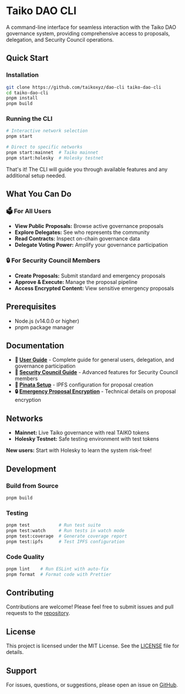 # Taiko DAO CLI

A command-line interface for seamless interaction with the Taiko DAO governance system, providing comprehensive access to proposals, delegation, and Security Council operations.

## Quick Start

### Installation

```bash
git clone https://github.com/taikoxyz/dao-cli taiko-dao-cli
cd taiko-dao-cli
pnpm install
pnpm build
```

### Running the CLI

```bash
# Interactive network selection
pnpm start

# Direct to specific networks
pnpm start:mainnet  # Taiko mainnet
pnpm start:holesky  # Holesky testnet
```

That's it! The CLI will guide you through available features and any additional setup needed.

## What You Can Do

### 🗳️ For All Users
- **View Public Proposals:** Browse active governance proposals
- **Explore Delegates:** See who represents the community
- **Read Contracts:** Inspect on-chain governance data
- **Delegate Voting Power:** Amplify your governance participation

### 🔒 For Security Council Members
- **Create Proposals:** Submit standard and emergency proposals
- **Approve & Execute:** Manage the proposal pipeline
- **Access Encrypted Content:** View sensitive emergency proposals

## Prerequisites

- Node.js (v14.0.0 or higher)
- pnpm package manager

## Documentation

- **📖 [User Guide](docs/USER_GUIDE.md)** - Complete guide for general users, delegation, and governance participation
- **🔐 [Security Council Guide](docs/SECURITY_COUNCIL_GUIDE.md)** - Advanced features for Security Council members
- **📌 [Pinata Setup](docs/PINATA_SETUP.md)** - IPFS configuration for proposal creation
- **🔒 [Emergency Proposal Encryption](docs/EMERGENCY_PROPOSAL_ENCRYPTION.md)** - Technical details on proposal encryption

## Networks

- **Mainnet:** Live Taiko governance with real TAIKO tokens
- **Holesky Testnet:** Safe testing environment with test tokens

**New users:** Start with Holesky to learn the system risk-free!

## Development

### Build from Source

```bash
pnpm build
```

### Testing

```bash
pnpm test           # Run test suite
pnpm test:watch     # Run tests in watch mode
pnpm test:coverage  # Generate coverage report
pnpm test:ipfs      # Test IPFS configuration
```

### Code Quality

```bash
pnpm lint    # Run ESLint with auto-fix
pnpm format  # Format code with Prettier
```

## Contributing

Contributions are welcome! Please feel free to submit issues and pull requests to the [repository](https://github.com/taikoxyz/dao-cli).

## License

This project is licensed under the MIT License. See the [LICENSE](LICENSE) file for details.

## Support

For issues, questions, or suggestions, please open an issue on [GitHub](https://github.com/taikoxyz/dao-cli/issues).